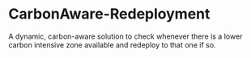 # CarbonAware-Redeployment
A dynamic, carbon-aware solution to check whenever there is a lower carbon intensive zone available and redeploy to that one if so.
